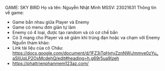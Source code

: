 GAME: SKY BIRD
Họ và tên: Nguyễn Nhật Minh
MSSV: 23021631
Thông tin về game:
  + Game bắn nhau giữa Player và Enemy
  + Game có menu đơn giản tự làm
  + Enemy có 4 loại, được tạo random và có cơ chế bắn
  + Có 3 mạng cho Player và sẽ giảm khi trúng đạn hoặc va chạm với Enemy
Nguồn tham khảo:
+ Link tài liệu của cô Châu: https://docs.google.com/document/d/1FZ3jTqHxtyZznNWiJmmve0zYu_aSliUqLP2OsMcdehQ/edit#heading=h.g69r5ua9lzeh
+ https://phattrienphanmem123az.com/
